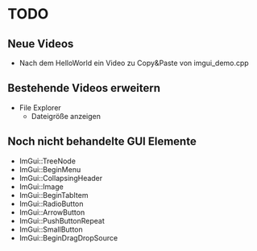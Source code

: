 # TODO

## Neue Videos

- Nach dem HelloWorld ein Video zu Copy&Paste von imgui_demo.cpp

## Bestehende Videos erweitern

- File Explorer
  - Dateigröße anzeigen

## Noch nicht behandelte GUI Elemente

- ImGui::TreeNode
- ImGui::BeginMenu
- ImGui::CollapsingHeader
- ImGui::Image
- ImGui::BeginTabItem
- ImGui::RadioButton
- ImGui::ArrowButton
- ImGui::PushButtonRepeat
- ImGui::SmallButton
- ImGui::BeginDragDropSource
